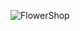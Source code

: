 ![FlowerShop](https://user-images.githubusercontent.com/69234969/114844839-78803980-9ddb-11eb-8e37-33258a2a2d80.png)
